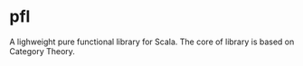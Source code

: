 # pfl
A lighweight pure functional library for Scala. The core of library is based on Category Theory.
